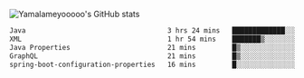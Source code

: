 ![Yamalameyooooo's GitHub stats](https://github-readme-stats.vercel.app/api?username=yamalameyooooo&theme=transparent&show_icons=true\&show=reviews,discussions_started,discussions_answered,prs_merged,prs_merged_percentage)

<!--START_SECTION:waka-->

```txt
Java                                   3 hrs 24 mins   █████████████░░░░░░░░░░░░   52.55 %
XML                                    1 hr 54 mins    ███████▒░░░░░░░░░░░░░░░░░   29.38 %
Java Properties                        21 mins         █▒░░░░░░░░░░░░░░░░░░░░░░░   05.58 %
GraphQL                                21 mins         █▒░░░░░░░░░░░░░░░░░░░░░░░   05.46 %
spring-boot-configuration-properties   16 mins         █░░░░░░░░░░░░░░░░░░░░░░░░   04.30 %
```

<!--END_SECTION:waka-->

